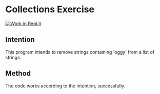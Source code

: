 # Collections Exercise

[![Work in Repl.it](https://classroom.github.com/assets/work-in-replit-14baed9a392b3a25080506f3b7b6d57f295ec2978f6f33ec97e36a161684cbe9.svg)](https://classroom.github.com/online_ide?assignment_repo_id=2970311&assignment_repo_type=AssignmentRepo)

## Intention

This program intends to remove strings containing 'oggy' from a list of strings.

## Method

The code works according to the intention, successfully.

